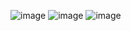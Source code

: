 ![image](https://github.com/user-attachments/assets/7bc265cd-2306-427d-8507-cfd7cabb88c4)
![image](https://github.com/user-attachments/assets/2482e47f-a326-4698-b372-8718479263dd)
![image](https://github.com/user-attachments/assets/2df3d68f-7d88-43ba-96ef-88782e9b592e)

